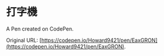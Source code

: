 # 打字機

A Pen created on CodePen.

Original URL: [https://codepen.io/Howard9421/pen/EaxGRON](https://codepen.io/Howard9421/pen/EaxGRON).

